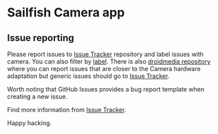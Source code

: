 # Sailfish Camera app

## Issue reporting

Please report issues to [Issue Tracker](https://github.com/sailfishos/issue-tracker/issues) repository and
label issues with camera. You can also filter by [label](https://github.com/sailfishos/issue-tracker/issues?q=state%3Aopen%20label%3Acamera).
There is also [droidmedia repository](https://github.com/sailfishos/droidmedia/issues) where you can report
issues that are closer to the Camera hardware adaptation but generic issues should go
to [Issue Tracker](https://github.com/sailfishos/issue-tracker/issues).

Worth noting that GitHub Issues provides a bug report template when creating a new issue.

Find more information from [Issue Tracker](https://github.com/sailfishos/issue-tracker).


Happy hacking.
